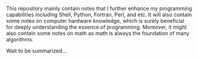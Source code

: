 This repository mainly contain notes that I further enhance my programming capabilities including Shell, Python, Fortran, Perl, and etc. It will also contain some notes on computer hardware knowledge, which is surely beneficial for deeply understanding the essence of programming. Moreover, it might also contain some notes on math as math is always the foundation of many algorithms.

Wait to be summarized...
